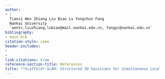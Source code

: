 ```yaml
---
author:
- |
  Tianci Wen Zhiang Liu Biao Lu Yongchun Fang  
  Nankai University  
  `wentc,liuzhiang,lubiao@mail.nankai.edu.cn, fangyc@nankai.edu.cn`
bibliography:
- main.bib
citation-style: ieee
header-includes:
- 
- 
link-citations: true
reference-section-title: References
title: "*Scaffold*-SLAM: Structured 3D Gaussians for Simultaneous Localization and Photorealistic Mapping "
---
```






